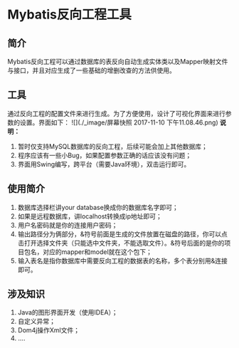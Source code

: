 # Mybatis反向工程工具
## 简介
Mybatis反向工程可以通过数据库的表反向自动生成实体类以及Mapper映射文件与接口，并且对应生成了一些基础的增删改查的方法供使用。
## 工具
通过反向工程的配置文件来进行生成。为了方便使用，设计了可视化界面来进行参数的设置。界面如下：
![](./_image/屏幕快照 2017-11-10 下午11.08.46.png)
**说明：**
1. 暂时仅支持MySQL数据库的反向工程，后续可能会加上其他数据库；
2. 程序应该有一些小Bug，如果配置参数正确的话应该没有问题；
3. 界面用Swing编写，跨平台（需要Java环境），双击运行即可。

## 使用简介
1. 数据库选择栏讲your database换成你的数据库名字即可；
2. 如果是远程数据库，讲localhost转换成ip地址即可；
3. 用户名密码就是你的连接用户密码；
4. 输出路径分为俩部分，&符号前面是生成的文件放置在磁盘的路径，你可以点击打开选择文件夹（只能选中文件夹，不能选取文件）。&符号后面的是你的项目包名，对应的mapper和model就在这个包下；
5. 输入表名是指你数据库中需要反向工程的数据表的名称，多个表分别用&连接即可。

## 涉及知识
1. Java的图形界面开发（使用IDEA）；
2. 自定义异常；
3. Dom4j操作Xml文件；
4. ....